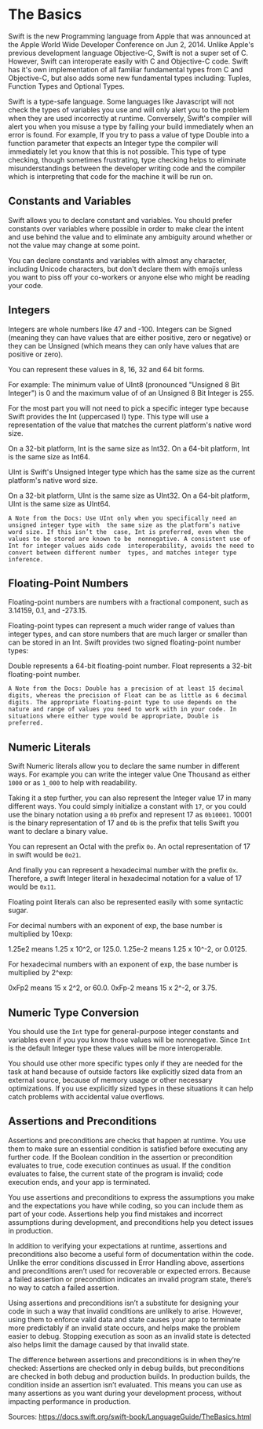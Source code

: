 # The Basics

Swift is the new Programming language from Apple that was 
announced at the Apple World Wide Developer Conference on
Jun 2, 2014. Unlike Apple's previous development language
Objective-C, Swift is not a super set of C. However,
Swift can interoperate easily with C and Objective-C code.
Swift has it's own implementation of all familiar fundamental
types from C and Objective-C, but also adds some new fundamental
types including: Tuples, Function Types and Optional Types.

Swift is a type-safe language. Some languages like Javascript will
 not check the types of variables you use and will only 
alert you to the problem when they are used incorrectly at runtime.
Conversely, Swift's compiler will alert you when you misuse a type
by failing your build immediately when an error is found. For example,
If you try to pass a value of type Double into a function parameter
that expects an Integer type the compiler will immediately let you 
know that this is not possible. This type of type checking, though
sometimes frustrating, type checking helps to eliminate misunderstandings
between the developer writing code and the compiler which is interpreting
that code for the machine it will be run on.

## Constants and Variables

Swift allows you to declare constant and variables. You should
prefer constants over variables where possible in order to make
clear the intent and use behind the value and to eliminate any 
ambiguity around whether or not the value may change at some point.

You can declare constants and variables with almost any character, including
Unicode characters, but don't declare them with emojis unless you want to piss
off your co-workers or anyone else who might be reading your code. 

## Integers

Integers are whole numbers like 47 and -100. Integers can be Signed 
(meaning they can have values that are either positive, zero or negative)
or they can be Unsigned (which means they can only have values that are 
positive or zero).

You can represent these values in 8, 16, 32 and 64 bit forms. 

For example:
The minimum value of UInt8 (pronounced "Unsigned 8 Bit Integer") is 0
and the maximum value of of an Unsigned 8 Bit Integer is 255.

For the most part you will not need to pick a specific integer type because
Swift provides the Int (uppercased I) type. This type will use a representation
of the value that matches the current platform's native word size.

On a 32-bit platform, Int is the same size as Int32.
On a 64-bit platform, Int is the same size as Int64.

UInt is Swift's Unsigned Integer type which has the same size as the
current platform's native word size.

On a 32-bit platform, UInt is the same size as UInt32.
On a 64-bit platform, UInt is the same size as UInt64.

`A Note from the Docs:
Use UInt only when you specifically need an unsigned integer type with 
the same size as the platform’s native word size. If this isn’t the 
case, Int is preferred, even when the values to be stored are known to be 
nonnegative. A consistent use of Int for integer values aids code 
interoperability, avoids the need to convert between different number 
types, and matches integer type inference.`

## Floating-Point Numbers

Floating-point numbers are numbers with a fractional component, such as 3.14159, 0.1, and -273.15.

Floating-point types can represent a much wider range of values than integer types, and can store numbers that are much larger or smaller than can be stored in an Int. Swift provides two signed floating-point number types:

Double represents a 64-bit floating-point number.
Float represents a 32-bit floating-point number.

`A Note from the Docs:
Double has a precision of at least 15 decimal digits, whereas the precision of Float can be as little as 6 decimal digits. The appropriate floating-point type to use depends on the nature and range of values you need to work with in your code. In situations where either type would be appropriate, Double is preferred.`

## Numeric Literals

Swift Numeric literals allow you to declare the same number in different ways. For example you can write the integer value One Thousand as either `1000` or as `1_000` to help with readability.

Taking it a step further, you can also represent the Integer value 17 in many different ways. You could simply initialize a constant with `17`, or you could use the binary notation using a `0b` prefix and represent 17 as `0b10001`. 10001 is the binary representation of 17 and `0b` is the prefix that tells Swift you want to declare a binary value.

You can represent an Octal with the prefix `0o`. An octal representation of 17 in swift would be `0o21`.

And finally you can represent a hexadecimal number with the prefix `0x`. Therefore, a swift Integer literal in hexadecimal notation for a value of 17 would be `0x11`.

Floating point literals can also be represented easily with some syntactic sugar.

For decimal numbers with an exponent of exp, the base number is multiplied by 10exp:

1.25e2 means 1.25 x 10^2, or 125.0.
1.25e-2 means 1.25 x 10^-2, or 0.0125.

For hexadecimal numbers with an exponent of exp, the base number is multiplied by 2^exp:

0xFp2 means 15 x 2^2, or 60.0.
0xFp-2 means 15 x 2^-2, or 3.75.

## Numeric Type Conversion

You should use the `Int` type for general-purpose integer constants and variables even if you you know those values will be nonnegative. Since `Int` is the default Integer type these values will be more interoperable.

You should use other more specific types only if they are needed for the task at hand because of outside factors like  explicitly sized data from an external source, because of memory usage or other necessary optimizations. If you use explicitly sized types in these situations it can help catch problems with accidental value overflows.


## Assertions and Preconditions

Assertions and preconditions are checks that happen at runtime. You use them to make sure an essential condition is satisfied before executing any further code. If the Boolean condition in the assertion or precondition evaluates to true, code execution continues as usual. If the condition evaluates to false, the current state of the program is invalid; code execution ends, and your app is terminated.

You use assertions and preconditions to express the assumptions you make and the expectations you have while coding, so you can include them as part of your code. Assertions help you find mistakes and incorrect assumptions during development, and preconditions help you detect issues in production.

In addition to verifying your expectations at runtime, assertions and preconditions also become a useful form of documentation within the code. Unlike the error conditions discussed in Error Handling above, assertions and preconditions aren’t used for recoverable or expected errors. Because a failed assertion or precondition indicates an invalid program state, there’s no way to catch a failed assertion.

Using assertions and preconditions isn’t a substitute for designing your code in such a way that invalid conditions are unlikely to arise. However, using them to enforce valid data and state causes your app to terminate more predictably if an invalid state occurs, and helps make the problem easier to debug. Stopping execution as soon as an invalid state is detected also helps limit the damage caused by that invalid state.

The difference between assertions and preconditions is in when they’re checked: Assertions are checked only in debug builds, but preconditions are checked in both debug and production builds. In production builds, the condition inside an assertion isn’t evaluated. This means you can use as many assertions as you want during your development process, without impacting performance in production.

Sources:
https://docs.swift.org/swift-book/LanguageGuide/TheBasics.html

